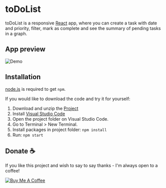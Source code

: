 # toDoList
toDoList is a responsive [React](http://facebook.github.io/react/index.html) app, where you can create a task with date and priority, filter, mark as complete and see the summary of pending tasks in a graph.

## App preview
![Demo](https://user-images.githubusercontent.com/109655925/191788990-05de609b-f2cd-4b3c-a29b-565ae424bcff.gif)


## Installation
[node.js](http://nodejs.org/download/) is required to get `npm`.

If you would like to download the code and try it for yourself:


1. Download and unzip the [Project](https://github.com/Rasnath/toDoList)
2. Install [Visual Studio Code](https://code.visualstudio.com/)
3. Open the project folder on Visual Studio Code.
4. Go to Terminal > New Terminal. 
5. Install packages in project folder: `npm install`
6. Run: `npm start`

## Donate :coffee:

If you like this project and wish to say to say thanks - I'm always open to a coffee!

<a href="https://www.buymeacoffee.com/rasnath" target="_blank"><img src="https://www.buymeacoffee.com/assets/img/custom_images/black_img.png" alt="Buy Me A Coffee" style="height: auto !important;width: auto !important;" ></a>

